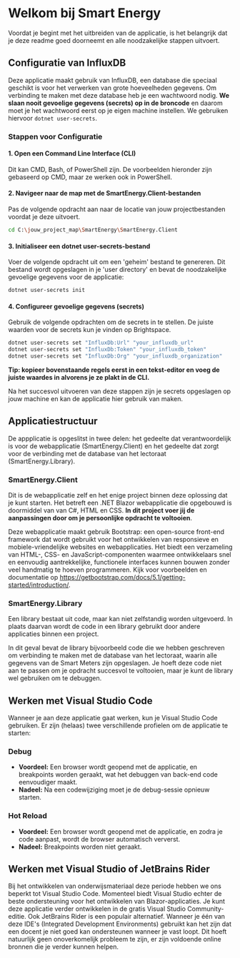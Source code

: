 # Welkom bij Smart Energy

Voordat je begint met het uitbreiden van de applicatie, is het belangrijk dat je deze readme goed doorneemt en alle noodzakelijke stappen uitvoert.

## Configuratie van InfluxDB

Deze applicatie maakt gebruik van InfluxDB, een database die speciaal geschikt is voor het verwerken van grote hoeveelheden gegevens. Om verbinding te maken met deze database heb je een wachtwoord nodig. **We slaan nooit gevoelige gegevens (secrets) op in de broncode** en daarom moet je het wachtwoord eerst op je eigen machine instellen. We gebruiken hiervoor `dotnet user-secrets`.

### Stappen voor Configuratie

#### 1. Open een Command Line Interface (CLI)

Dit kan CMD, Bash, of PowerShell zijn. De voorbeelden hieronder zijn gebaseerd op CMD, maar ze werken ook in PowerShell.

#### 2. Navigeer naar de map met de SmartEnergy.Client-bestanden

Pas de volgende opdracht aan naar de locatie van jouw projectbestanden voordat je deze uitvoert.

```sh
cd C:\jouw_project_map\SmartEnergy\SmartEnergy.Client
```

#### 3. Initialiseer een dotnet user-secrets-bestand

Voer de volgende opdracht uit om een 'geheim' bestand te genereren. Dit bestand wordt opgeslagen in je 'user directory' en bevat de noodzakelijke gevoelige gegevens voor de applicatie:

```sh
dotnet user-secrets init
```

#### 4. Configureer gevoelige gegevens (secrets)

Gebruik de volgende opdrachten om de secrets in te stellen. De juiste waarden voor de secrets kun je vinden op Brightspace.

```sh
dotnet user-secrets set "InfluxDb:Url" "your_influxdb_url"
dotnet user-secrets set "InfluxDb:Token" "your_influxdb_token"
dotnet user-secrets set "InfluxDb:Org" "your_influxdb_organization"
```

**Tip: kopieer bovenstaande regels eerst in een tekst-editor en voeg de juiste waardes in alvorens je ze plakt in de CLI.**

Na het succesvol uitvoeren van deze stappen zijn je secrets opgeslagen op jouw machine en kan de applicatie hier gebruik van maken.

## Applicatiestructuur

De appplicatie is opgeslitst in twee delen: het gedeelte dat verantwoordelijk is voor de webapplicatie (SmartEnergy.Client) en het gedeelte dat zorgt voor de verbinding met de database van het lectoraat (SmartEnergy.Library).

### SmartEnergy.Client

Dit is de webapplicatie zelf en het enige project binnen deze oplossing dat je kunt starten. Het betreft een .NET Blazor webapplicatie die opgebouwd is doormiddel van van C#, HTML en CSS. **In dit project voer jij de aanpassingen door om je persoonlijke opdracht te voltooien**.

Deze webapplicatie maakt gebruik Bootstrap: een open-source front-end framework dat wordt gebruikt voor het ontwikkelen van responsieve en mobiele-vriendelijke websites en webapplicaties. Het biedt een verzameling van HTML-, CSS- en JavaScript-componenten waarmee ontwikkelaars snel en eenvoudig aantrekkelijke, functionele interfaces kunnen bouwen zonder veel handmatig te hoeven programmeren. Kijk voor voorbeelden en documentatie op https://getbootstrap.com/docs/5.1/getting-started/introduction/.

### SmartEnergy.Library

Een library bestaat uit code, maar kan niet zelfstandig worden uitgevoerd. In plaats daarvan wordt de code in een library gebruikt door andere applicaties binnen een project.

In dit geval bevat de library bijvoorbeeld code die we hebben geschreven om verbinding te maken met de database van het lectoraat, waarin alle gegevens van de Smart Meters zijn opgeslagen. Je hoeft deze code niet aan te passen om je opdracht succesvol te voltooien, maar je kunt de library wel gebruiken om te debuggen.

## Werken met Visual Studio Code

Wanneer je aan deze applicatie gaat werken, kun je Visual Studio Code gebruiken. Er zijn (helaas) twee verschillende profielen om de applicatie te starten:

### Debug

- **Voordeel:** Een browser wordt geopend met de applicatie, en breakpoints worden geraakt, wat het debuggen van back-end code eenvoudiger maakt.
- **Nadeel:** Na een codewijziging moet je de debug-sessie opnieuw starten.

### Hot Reload

- **Voordeel:** Een browser wordt geopend met de applicatie, en zodra je code aanpast, wordt de browser automatisch ververst.
- **Nadeel:** Breakpoints worden niet geraakt.

## Werken met Visual Studio of JetBrains Rider

Bij het ontwikkelen van onderwijsmateriaal deze periode hebben we ons beperkt tot Visual Studio Code. Momenteel biedt Visual Studio echter de beste ondersteuning voor het ontwikkelen van Blazor-applicaties. Je kunt deze applicatie verder ontwikkelen in de gratis Visual Studio Community-editie. Ook JetBrains Rider is een populair alternatief. Wanneer je één van deze IDE's (Integrated Development Environments) gebruikt kan het zijn dat een docent je niet goed kan ondersteunen wanneer je vast loopt. Dit hoeft natuurlijk geen onoverkomelijk probleem te zijn, er zijn voldoende online bronnen die je verder kunnen helpen.
